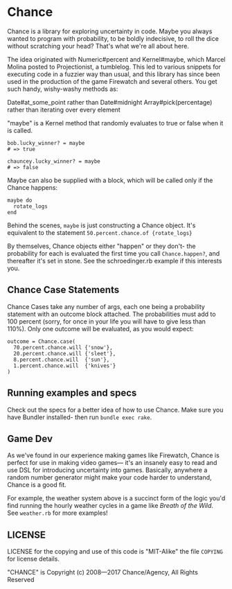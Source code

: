Chance
=========

Chance is a library for exploring uncertainty in code. Maybe you always wanted to program with probability, to be boldly indecisive, to roll the dice without scratching your head? That's what we're all about here.

The idea originated with Numeric#percent and Kernel#maybe, which Marcel Molina posted to Projectionist, a tumblelog.  This led to various snippets for executing code in a fuzzier way than usual, and this library has since been used in the production of the game Firewatch and several others.  You get such handy, wishy-washy methods as:

Date#at_some_point rather than Date#midnight
Array#pick(percentage) rather than iterating over every element

"maybe" is a Kernel method that randomly evaluates to true or false when it is called.

    bob.lucky_winner? = maybe
    # => true

    chauncey.lucky_winner? = maybe
    # => false

Maybe can also be supplied with a block, which will be called only if the Chance happens:

    maybe do
      rotate_logs
    end

Behind the scenes, `maybe` is just constructing a Chance object. It's equivalent to the statement `50.percent.chance.of {rotate_logs}`

By themselves, Chance objects either "happen" or they don't- the probability for each is evaluated the first time you call `Chance.happen?`, and thereafter it's set in stone. See the schroedinger.rb example if this interests you.

Chance Case Statements
--------------------

Chance Cases take any number of args, each one being a probability statement with an outcome block attached.  The probabilities must add to 100 percent (sorry, for once in your life you will have to give less than 110%).  Only one outcome will be evaluated, as you would expect:

    outcome = Chance.case(
      70.percent.chance.will {'snow'},
      20.percent.chance.will {'sleet'},
      8.percent.chance.will  {'sun'},
      1.percent.chance.will  {'knives'}
    )

Running examples and specs
----------------
Check out the specs for a better idea of how to use Chance. Make sure you have Bundler installed- then run  `bundle exec rake`.

Game Dev
----------------
As we've found in our experience making games like Firewatch, Chance is perfect for use in making video games— it's an insanely easy to read and use DSL for introducing uncertainty into games. Basically, anywhere a random number generator might make your code harder to understand, Chance is a good fit.

For example, the weather system above is a succinct form of the logic you'd find running the hourly weather cycles in a game like _Breath of the Wild_. See `weather.rb` for more examples!

LICENSE
----------------
LICENSE for the copying and use of this code is "MIT-Alike" the file `COPYING` for license details.

"CHANCE" is Copyright (c) 2008—2017 Chance/Agency, All Rights Reserved
